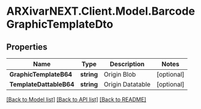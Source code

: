 # ARXivarNEXT.Client.Model.BarcodeGraphicTemplateDto
## Properties

Name | Type | Description | Notes
------------ | ------------- | ------------- | -------------
**GraphicTemplateB64** | **string** | Origin Blob | [optional] 
**TemplateDattableB64** | **string** | Origin Datatable | [optional] 

[[Back to Model list]](../README.md#documentation-for-models) [[Back to API list]](../README.md#documentation-for-api-endpoints) [[Back to README]](../README.md)

